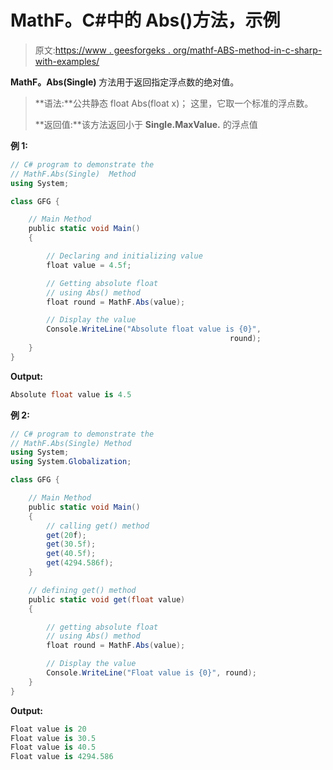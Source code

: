 # MathF。C#中的 Abs()方法，示例

> 原文:[https://www . geesforgeks . org/mathf-ABS-method-in-c-sharp-with-examples/](https://www.geeksforgeeks.org/mathf-abs-method-in-c-sharp-with-examples/)

**MathF。Abs(Single)** 方法用于返回指定浮点数的绝对值。

> **语法:**公共静态 float Abs(float x)；
> 这里，它取一个标准的浮点数。
> 
> **返回值:**该方法返回小于 **Single.MaxValue.** 的浮点值

**例 1:**

```cs
// C# program to demonstrate the
// MathF.Abs(Single)  Method
using System;

class GFG {

    // Main Method
    public static void Main()
    {

        // Declaring and initializing value
        float value = 4.5f;

        // Getting absolute float
        // using Abs() method
        float round = MathF.Abs(value);

        // Display the value
        Console.WriteLine("Absolute float value is {0}",
                                                 round);
    }
}
```

**Output:**

```cs
Absolute float value is 4.5

```

**例 2:**

```cs
// C# program to demonstrate the
// MathF.Abs(Single) Method
using System;
using System.Globalization;

class GFG {

    // Main Method
    public static void Main()
    {
        // calling get() method
        get(20f);
        get(30.5f);
        get(40.5f);
        get(4294.586f);
    }

    // defining get() method
    public static void get(float value)
    {

        // getting absolute float
        // using Abs() method
        float round = MathF.Abs(value);

        // Display the value
        Console.WriteLine("Float value is {0}", round);
    }
}
```

**Output:**

```cs
Float value is 20
Float value is 30.5
Float value is 40.5
Float value is 4294.586

```